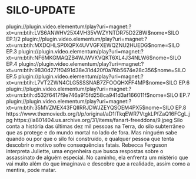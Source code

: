 # SILO-UPDATE


<item>
<title>[COLOR silver][B] SILO 1º TEMPORADA [/COLOR][/B][COLOR yellow]  FULL HD  [B][/COLOR][/B]</title>
<link>plugin://plugin.video.elementum/play?uri=magnet:?xt=urn:btih:LVS6ANWHV25X4VH35VWZYNTDR75D2ZBW$nome=SILO EP.1/2</link>
<link>plugin://plugin.video.elementum/play?uri=magnet:?xt=urn:btih:MXDQHLSPIXQPX4UVVGFXEWQZNU2HUEDG$nome=SILO EP.3</link>
<link>plugin://plugin.video.elementum/play?uri=magnet:?xt=urn:btih:NF6MKGMAQZB4WJWVKVQKT6XL4J34NLW6$nome=SILO EP.4</link>
<link>plugin://plugin.video.elementum/play?uri=magnet:?xt=urn:btih:9830d271f0491d38e31d420f0a76b5674e28c356$nome=SILO EP.5</link>
<link>plugin://plugin.video.elementum/play?uri=magnet:?xt=urn:btih:L7VT2ZWN4CLG5SSSNAB7ZFOOQHXFF4MP$nome=SILO EP.6</link>
<link>plugin://plugin.video.elementum/play?uri=magnet:?xt=urn:btih:d532f6417f9e746a915fd258ca941d3af166011f$nome=SILO EP.7</link>
  <link>plugin://plugin.video.elementum/play?uri=magnet:?xt=urn:btih:35MVZMEX43FQIIRRJDWJZEYQSOEM4PX5$nome=SILO EP.8</link>
<thumbnail>https://www.themoviedb.org/t/p/original/aD1ITkqEWR7VtgkLPfZaQ16FCgL.jpg</thumbnail>
<fanart>https://ia801404.us.archive.org/31/items/fanart-freeddons/9.jpeg</fanart>
<info>Silo conta a história das últimas dez mil pessoas na Terra, do silo subterrâneo que as protege e do mundo mortal no lado de fora. Mas ninguém sabe quando ou por que o silo foi construído, e qualquer pessoa que tenta descobrir o motivo sofre consequências fatais. Rebecca Ferguson interpreta Juliette, uma engenheira que busca respostas sobre o assassinato de alguém especial. No caminho, ela enfrenta um mistério que vai muito além do que imaginava e descobre que a realidade, assim como a mentira, pode matar.</info>
</item>
